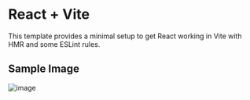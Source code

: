 # React + Vite

This template provides a minimal setup to get React working in Vite with HMR and some ESLint rules.

## Sample Image
![image](https://github.com/user-attachments/assets/ab294764-3caa-497a-97c6-37f3146df1eb)
